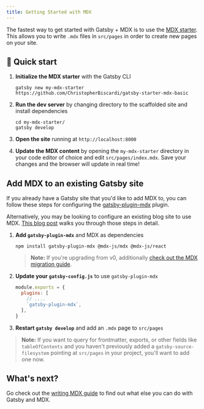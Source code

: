 ```yaml
---
title: Getting Started with MDX
---
```


The fastest way to get started with Gatsby + MDX is to use the [MDX
starter](https://github.com/ChristopherBiscardi/gatsby-starter-mdx-basic). This
allows you to write `.mdx` files in `src/pages` in order to create new pages on
your site.

## 🚀 Quick start

1. **Initialize the MDX starter** with the Gatsby CLI

   ```shell
   gatsby new my-mdx-starter https://github.com/ChristopherBiscardi/gatsby-starter-mdx-basic
   ```

2. **Run the dev server** by changing directory to the scaffolded site and install dependencies

   ```shell
   cd my-mdx-starter/
   gatsby develop
   ```

3. **Open the site** running at `http://localhost:8000`

4. **Update the MDX content** by opening the `my-mdx-starter` directory
   in your code editor of choice and edit `src/pages/index.mdx`.
   Save your changes and the browser will update in real time!

## Add MDX to an existing Gatsby site

If you already have a Gatsby site that you'd like to add MDX to, you
can follow these steps for configuring the [gatsby-plugin-mdx](/packages/gatsby-plugin-mdx/) plugin.

Alternatively, you may be looking to configure an existing blog site to use MDX. [This blog post](/blog/2019-11-21-how-to-convert-an-existing-gatsby-blog-to-use-mdx/) walks you through those steps in detail.

1. **Add `gatsby-plugin-mdx`** and MDX as dependencies

   ```shell
   npm install gatsby-plugin-mdx @mdx-js/mdx @mdx-js/react
   ```

   > **Note:** If you're upgrading from v0, additionally [check out the MDX migration guide](https://mdxjs.com/migrating/v1).

2. **Update your `gatsby-config.js`** to use `gatsby-plugin-mdx`

   ```javascript:title=gatsby-config.js
   module.exports = {
     plugins: [
       // ....
       `gatsby-plugin-mdx`,
     ],
   }
   ```

3. **Restart `gatsby develop`** and add an `.mdx` page to `src/pages`

> **Note:** If you want to query for frontmatter, exports, or other fields like
> `tableOfContents` and you haven't previously added a `gatsby-source-filesystem`
> pointing at `src/pages` in your project, you'll want to add one now.

<EggheadEmbed
  lessonLink="https://egghead.io/lessons/gatsby-set-up-a-gatsby-site-to-use-mdx-with-gatsby-plugin-mdx-with-a-default-layout"
  lessonTitle="Set up a Gatsby site to use MDX with gatsby-plugin-mdx with a default layout"
/>

## What's next?

Go check out the [writing MDX guide](/docs/mdx/writing-pages) to find out what else you can do
with Gatsby and MDX.

